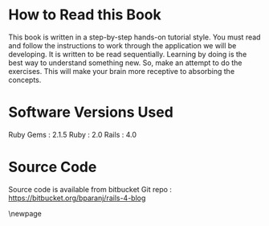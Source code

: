 # How to Read this Book #

This book is written in a step-by-step hands-on tutorial style. You must read and follow the instructions to work through the application we will be developing. It is written to be read sequentially. Learning by doing is the best way to understand something new. So, make an attempt to do the exercises. This will make your brain more receptive to absorbing the concepts.


# Software Versions Used #

 Ruby Gems : 2.1.5
 Ruby      : 2.0
 Rails     : 4.0
 
# Source Code #

Source code is available from bitbucket Git repo : https://bitbucket.org/bparanj/rails-4-blog
 

\newpage





